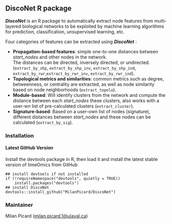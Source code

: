 ## DiscoNet R package

***DiscoNet*** is an R package to automatically extract node features from multi-layered biological networks to be exploited by machine learning algorithms for prediction, classification, unsupervised learning, etc.


Four categories of features can be extracted using  ***DiscoNet*** :  

 * **Propagation-based features**: simple one-to-one distances between *start_nodes* and other nodes in the network.  
The distances can be directed, inversely directed, or undirected. (`extract_by_shp`, `extract_by_shp_inv`, `extract_by_shp_ind`, `extract_by_rwr`,`extract_by_rwr_inv`, `extract_by_rwr_ind`).  
 * **Topological metrics and similarities**: common metrics such as degree, betweenness, or centrality are extracted, as well as node similarity based on node neighborhoods (`extract_topolo`).  
 * **Module-based**: Will identify clusters from the network and compute the distance between each *start_nodes* these clusters, also works with a user-wn list of pre-calculated clusters (`extract_cluster`).  
 * **Signature-based**: Based on a user-own list of nodes (signature), different distances between *start_nodes* and these nodes can be calculated 
 (`extract_by_sig`).  

### Installation
#### Latest GitHub Version
Install the devtools package in R, then load it and install the latest stable version of timeOmics from GitHub
```
## install devtools if not installed
if (!requireNamespace("devtools", quietly = TRUE))
    install.packages("devtools")
## install DiscoNet
devtools::install_github("MilanPicard/DiscoNet")
```

### Maintainer
Milan Picard (milan.picard.1@ulaval.ca)
